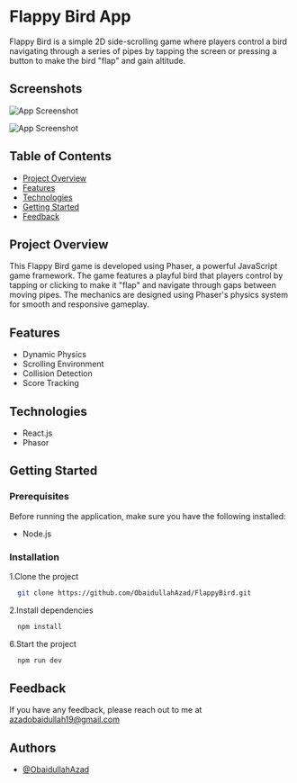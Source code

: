 
# Flappy Bird App

Flappy Bird is a simple 2D side-scrolling game where players control a bird navigating through a series of pipes by tapping the screen or pressing a button to make the bird "flap" and gain altitude.


## Screenshots

![App Screenshot](https://firebasestorage.googleapis.com/v0/b/realestate-a7d81.appspot.com/o/Screenshot%202025-01-04%20154614.png?alt=media&token=4af72445-743e-4992-a725-a4a06e2d5bfb)

![App Screenshot](https://firebasestorage.googleapis.com/v0/b/realestate-a7d81.appspot.com/o/Screenshot%202025-01-04%20154727.png?alt=media&token=cd46b3ce-61c4-4bc8-8b33-87b400e78ea2)
## Table of Contents

- [Project Overview](#project-overview)
- [Features](#features)
- [Technologies](#technologies)
- [Getting Started](#getting-started)
- [Feedback](#feedback)

## Project Overview

This Flappy Bird game is developed using Phaser, a powerful JavaScript game framework. The game features a playful bird that players control by tapping or clicking to make it "flap" and navigate through gaps between moving pipes. The mechanics are designed using Phaser's physics system for smooth and responsive gameplay.
## Features

- Dynamic Physics
- Scrolling Environment
- Collision Detection
- Score Tracking


## Technologies

- React.js
- Phasor
## Getting Started

### Prerequisites

Before running the application, make sure you have the following installed:

- Node.js
### Installation

1.Clone the project

```bash
  git clone https://github.com/ObaidullahAzad/FlappyBird.git
```
2.Install dependencies

```bash
  npm install
```
6.Start the project
```bash
  npm run dev
```



    
## Feedback

If you have any feedback, please reach out to me at azadobaidullah19@gmail.com


## Authors

- [@ObaidullahAzad](https://github.com/ObaidullahAzad)

